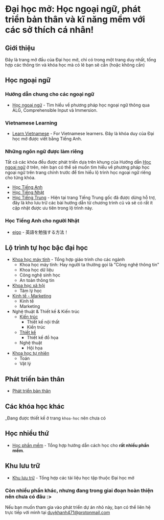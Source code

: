 # Đại học mở: Học ngoại ngữ, phát triển bản thân và kĩ năng mềm với các sở thích cá nhân!

## Giới thiệu
Đây là trang mở đầu của Đại học mở, chỉ có trong một trang duy nhất, tổng hợp các thông tin và khóa học mà có lẽ bạn sẽ cần (hoặc không cần)

## Học ngoại ngữ

### Hướng dẫn chung cho các ngoại ngữ
- [Học ngoại ngữ](./ngoai-ngu/) - Tìm hiểu về phương pháp học ngoại ngữ thông qua ALG, Comprehensible Input và Immersion.

### Vietnamese Learning
- [Learn Vietnamese](https://daihocmo.github.io/learn-vietnamese) - For Vietnamese learners. Đây là khóa duy của Đại học mở được viết bằng Tiếng Anh.

### Những ngôn ngữ được làm riêng

Tất cả các khóa đều được phát triển dựa trên khung của Hướng dẫn [Học ngoại ngữ](./ngoai-ngu/index.html) ở trên, nên bạn có thể sẽ muốn tìm hiểu về phương pháp học ngoại ngữ trên trang chính trước để tìm hiểu lộ trình học ngoại ngữ riêng cho từng khóa.

- [Học Tiếng Anh](https://daihocmo.github.io/tieng-anh/) 
- [Học Tiếng Nhật](https://daihocmo.github.io/tieng-nhat)
- [Học Tiếng Trung](https://daihocmo.github.io/hoc-tieng-trung/) - Hiện tại trang Tiếng Trung gốc đã được dừng hỗ trợ, đây là kho lưu trữ các bài hướng dẫn từ chương trình cũ và sẽ có rất ít cập nhật được ưu tiên trong lộ trình này.

### Học Tiếng Anh cho người Nhật
- [eigo](./eigo/) - 英語を勉強する方法！

## Lộ trình tự học bậc đại học
- [Khoa học máy tính](./cntt/) - Tổng hợp giáo trình cho các ngành
    - Khoa học máy tính: Hay người ta thường gọi là "Công nghệ thông tin"
    - Khoa học dữ liệu
    - Công nghệ sinh học
    - An toàn thông tin
- [Khoa học xã hội](./lo-trinh/#khối-ngành-khoa-học-xã-hội)
    - Tâm lý học
- [Kinh tế - Marketing](./lo-trinh/#khối-ngành-kinh-tế)
    - Kinh tế
    - Marketing
- Nghệ thuật & Thiết kế & Kiến trúc
    - [Kiến trúc](./lo-trinh/#khối-ngành-kiến-trúc)
        - Thiết kế nội thất
        - Kiến trúc
    - [Thiết kế](lo-trinh/#khối-ngành-nghệ-thuật---đồ-họa)
        - Thiết kế đồ họa
    - Nghệ thuật
        - Hội họa
- [Khoa học tự nhiên](./lo-trinh/#khối-ngành-khoa-học-tự-nhiên)
    - Toán 
    - Vật lý

## Phát triển bản thân
- [Phát triển bản thân](./phat-trien-ban-than/)

## Các khóa học khác
_Đang được thiết kế ở trang `khoa-hoc` nên chưa có

## Học nhiều thứ
- [Học phần mềm](./hoc-phan-mem/) - Tổng hợp hướng dẫn cách học cho **rất nhiều phần mềm**.

## Khu lưu trữ
- [Khu lưu trữ](./luu-tru/) - Tổng hợp các tài liệu học tập thuộc Đại học mở

### Còn nhiều phần khác, nhưng đang trong giai đoạn hoàn thiện nên chưa có đâu :>

Nếu bạn muốn tham gia vào phát triển dự án nhỏ này, bạn có thể liên hệ trực tiếp với mình tại duykhanh471@protonmail.com